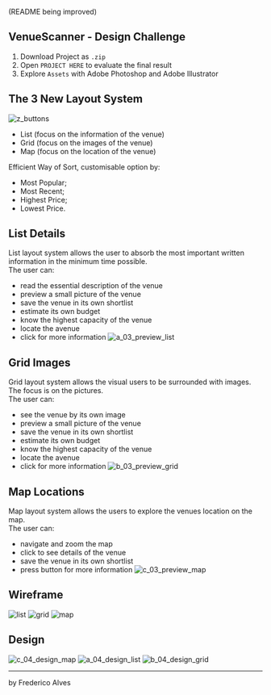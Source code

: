 (README being improved)
## VenueScanner - Design Challenge
1. Download Project as `.zip` <br>
2. Open `PROJECT HERE` to evaluate the final result<br>
3. Explore `Assets` with Adobe Photoshop and Adobe Illustrator

## The 3 New Layout System
![z_buttons](https://user-images.githubusercontent.com/31135848/34262334-095b178c-e664-11e7-91db-0cc1f75a0712.png)
- List (focus on the information of the venue)
- Grid (focus on the images of the venue)
- Map (focus on the location of the venue)

Efficient Way of Sort, customisable option by:
- Most Popular;
- Most Recent;
- Highest Price;
- Lowest Price.

## List Details
List layout system allows the user to absorb the most important written information in the minimum time possible. <br>
The user can:
- read  the essential description of the venue
- preview a small picture of the venue
- save  the venue in its own shortlist
- estimate  its own budget
- know  the highest capacity of the venue
- locate  the avenue
- click  for more information 
![a_03_preview_list](https://user-images.githubusercontent.com/31135848/34262166-748f1afe-e663-11e7-81e0-129b20fdb59e.png)

## Grid Images
Grid layout system allows the visual users to be surrounded with images. The focus is on the pictures. <br>
The user can:
- see the venue by its own image
- preview a small picture of the venue
- save  the venue in its own shortlist
- estimate  its own budget
- know  the highest capacity of the venue
- locate  the avenue
- click  for more information
![b_03_preview_grid](https://user-images.githubusercontent.com/31135848/34262219-a2904c8e-e663-11e7-8728-484c23848b11.png)

## Map Locations
Map layout system allows the users to explore the venues location on the map. <br>
The user can:
- navigate and zoom the map
- click to see details of the venue
- save  the venue in its own shortlist
- press button for more information
![c_03_preview_map](https://user-images.githubusercontent.com/31135848/34262238-b826517e-e663-11e7-8a65-d28a284a1baa.png)


## Wireframe
![list](https://user-images.githubusercontent.com/31135848/34260975-7ad0f59e-e65f-11e7-8b61-dfb6e3813871.png)
![grid](https://user-images.githubusercontent.com/31135848/34262210-99ab99c0-e663-11e7-8032-3cdbf2486bc7.png)
![map](https://user-images.githubusercontent.com/31135848/34262230-b2e03810-e663-11e7-9b37-7116bd3979d2.png)

## Design
![c_04_design_map](https://user-images.githubusercontent.com/31135848/34262325-fff60d78-e663-11e7-999d-8cd8cce8bc0b.png)
![a_04_design_list](https://user-images.githubusercontent.com/31135848/34262326-000f4dba-e664-11e7-82d7-0ccfc2a520f8.png)
![b_04_design_grid](https://user-images.githubusercontent.com/31135848/34262327-0029d32e-e664-11e7-9527-80e04a7dc66a.png)

<hr>
by Frederico Alves
